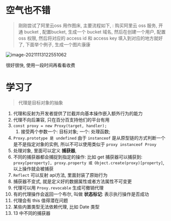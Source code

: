 # 空气也不错
> 刚刚尝试了阿里云oss 用作图床, 主要流程如下, : 购买阿里云 oss 服务, 开通 bucket , 配置bucket, 生成一个 bucket 域名, 然后在创建一个用户, 配置 oss 权限, 然后将对应的 access id 和 access key 填入到对应的地方就好了, 下面举个例子, 生成一个图片康康

![image-20211113122551062](http://bucket-picbed.oss-cn-shanghai.aliyuncs.com/img/image-20211113122551062.png)



很好很快, 使用一段时间再看看收费


# 学习了
> 代理是目标对象的抽象
1. 代理和反射为开发者提供了拦截并向基本操作嵌入额外行为的能力
2. 代理不向后兼容, 只在百分百支持他们的平台有用
3. `const proxy = new Proxy(target, handler);`
    1. 接受两个参数一个: 目标对象; 一个: 处理函数;
4. `Proxy.prototype 是 undefined` 由于 `instanceof` 是从原型链的方式判断一个是不是指定对象的实例, 所以不可以使用类似于 `proxy instanceof Proxy` 
5. 处理对象, 里面可以定义 **捕获器**, 
6. 不同的捕获器都会捕捉到指定的操作: 比如 get 捕获器可以捕获到: `proxy[peroperty], proxy.property 或 Object.create(proxy)[property]`, 以上操作就会被捕获
7. `Reflect` 可以反射 api方法, 里面封装了原始行为
8. 捕获器不变式, 就是定义好的数据属性或者方法属性不可变更
9. 代理可以用 `Proxy.revocable` 生成可撤销代理
10. 有的代理操作会返回一个布尔, 叫做 **状态标记**: 表示执行操作是否成功
11. 代理会有 this 值得潜在问题
12. 某些内置类型无法依赖代理, 比如 Date 类型
13. 13 中不同的捕获器
